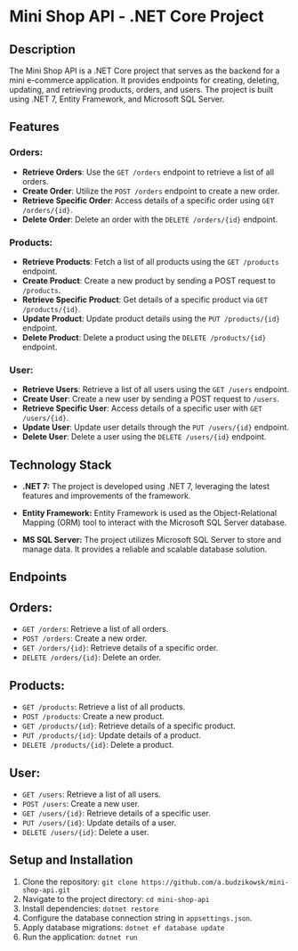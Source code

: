 # Mini Shop API - .NET Core Project

## Description

The Mini Shop API is a .NET Core project that serves as the backend for a mini e-commerce application. It provides endpoints for creating, deleting, updating, and retrieving products, orders, and users. The project is built using .NET 7, Entity Framework, and Microsoft SQL Server.

## Features

### Orders:

- **Retrieve Orders**: Use the `GET /orders` endpoint to retrieve a list of all orders.
- **Create Order**: Utilize the `POST /orders` endpoint to create a new order.
- **Retrieve Specific Order**: Access details of a specific order using `GET /orders/{id}`.
- **Delete Order**: Delete an order with the `DELETE /orders/{id}` endpoint.

### Products:

- **Retrieve Products**: Fetch a list of all products using the `GET /products` endpoint.
- **Create Product**: Create a new product by sending a POST request to `/products`.
- **Retrieve Specific Product**: Get details of a specific product via `GET /products/{id}`.
- **Update Product**: Update product details using the `PUT /products/{id}` endpoint.
- **Delete Product**: Delete a product using the `DELETE /products/{id}` endpoint.

### User:

- **Retrieve Users**: Retrieve a list of all users using the `GET /users` endpoint.
- **Create User**: Create a new user by sending a POST request to `/users`.
- **Retrieve Specific User**: Access details of a specific user with `GET /users/{id}`.
- **Update User**: Update user details through the `PUT /users/{id}` endpoint.
- **Delete User**: Delete a user using the `DELETE /users/{id}` endpoint.

## Technology Stack

- **.NET 7:** The project is developed using .NET 7, leveraging the latest features and improvements of the framework.

- **Entity Framework:** Entity Framework is used as the Object-Relational Mapping (ORM) tool to interact with the Microsoft SQL Server database.

- **MS SQL Server:** The project utilizes Microsoft SQL Server to store and manage data. It provides a reliable and scalable database solution.

## Endpoints

## Orders:

- `GET /orders`: Retrieve a list of all orders.
- `POST /orders`: Create a new order.
- `GET /orders/{id}`: Retrieve details of a specific order.
- `DELETE /orders/{id}`: Delete an order.

## Products:

- `GET /products`: Retrieve a list of all products.
- `POST /products`: Create a new product.
- `GET /products/{id}`: Retrieve details of a specific product.
- `PUT /products/{id}`: Update details of a product.
- `DELETE /products/{id}`: Delete a product.

## User:

- `GET /users`: Retrieve a list of all users.
- `POST /users`: Create a new user.
- `GET /users/{id}`: Retrieve details of a specific user.
- `PUT /users/{id}`: Update details of a user.
- `DELETE /users/{id}`: Delete a user.


## Setup and Installation

1. Clone the repository: `git clone https://github.com/a.budzikowsk/mini-shop-api.git`
2. Navigate to the project directory: `cd mini-shop-api`
3. Install dependencies: `dotnet restore`
4. Configure the database connection string in `appsettings.json`.
5. Apply database migrations: `dotnet ef database update`
6. Run the application: `dotnet run`
